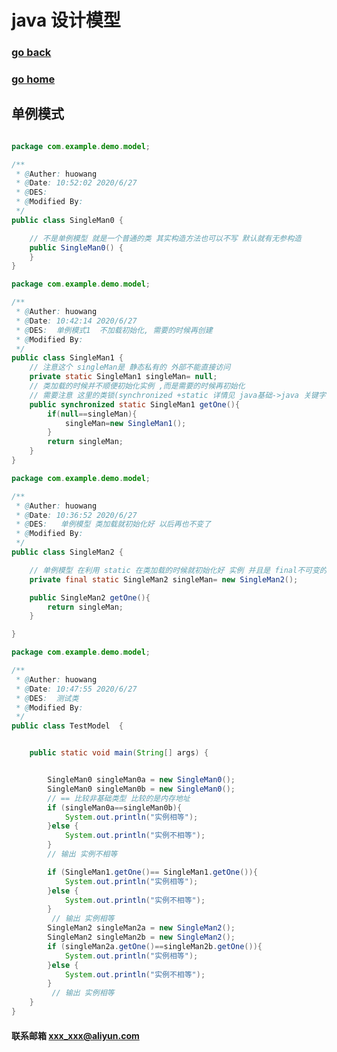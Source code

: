 # java 设计模型
### [go back](/java.md)      
### [go home](../README.md)     
## 单例模式
                        
```java

package com.example.demo.model;

/**
 * @Auther: huowang
 * @Date: 10:52:02 2020/6/27
 * @DES: 
 * @Modified By:
 */
public class SingleMan0 {

    // 不是单例模型 就是一个普通的类 其实构造方法也可以不写 默认就有无参构造
    public SingleMan0() {
    }
}

```
                          
```java
package com.example.demo.model;

/**
 * @Auther: huowang
 * @Date: 10:42:14 2020/6/27
 * @DES:  单例模式1  不加载初始化, 需要的时候再创建 
 * @Modified By:
 */
public class SingleMan1 {
    // 注意这个 singleMan是 静态私有的 外部不能直接访问
    private static SingleMan1 singleMan= null;
    // 类加载的时候并不顺便初始化实例 ,而是需要的时候再初始化
    // 需要注意 这里的类锁(synchronized +static 详情见 java基础->java 关键字),确保所有线程拿到的都是一把锁
    public synchronized static SingleMan1 getOne(){
        if(null==singleMan){
            singleMan=new SingleMan1();
        }
        return singleMan;
    }
}

```                          
                                            
```java
package com.example.demo.model;

/**
 * @Auther: huowang
 * @Date: 10:36:52 2020/6/27
 * @DES:   单例模型 类加载就初始化好 以后再也不变了
 * @Modified By:
 */
public class SingleMan2 {

    // 单例模型 在利用 static 在类加载的时候就初始化好 实例 并且是 final不可变的
    private final static SingleMan2 singleMan= new SingleMan2();

    public SingleMan2 getOne(){
        return singleMan;
    }

}

```                                            
                          
```java
package com.example.demo.model;

/**
 * @Auther: huowang
 * @Date: 10:47:55 2020/6/27
 * @DES:  测试类
 * @Modified By:
 */
public class TestModel  {


    public static void main(String[] args) {


        SingleMan0 singleMan0a = new SingleMan0();
        SingleMan0 singleMan0b = new SingleMan0();
        // == 比较非基础类型 比较的是内存地址
        if (singleMan0a==singleMan0b){
            System.out.println("实例相等");
        }else {
            System.out.println("实例不相等");
        }
        // 输出 实例不相等

        if (SingleMan1.getOne()== SingleMan1.getOne()){
            System.out.println("实例相等");
        }else {
            System.out.println("实例不相等");
        }
         // 输出 实例相等
        SingleMan2 singleMan2a = new SingleMan2();
        SingleMan2 singleMan2b = new SingleMan2();
        if (singleMan2a.getOne()==singleMan2b.getOne()){
            System.out.println("实例相等");
        }else {
            System.out.println("实例不相等");
        }
         // 输出 实例相等
    }
}

```                          


#### 联系邮箱 xxx_xxx@aliyun.com

